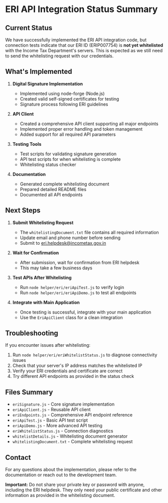 # ERI API Integration Status Summary

## Current Status

We have successfully implemented the ERI API integration code, but connection tests indicate that our ERI ID (ERIP007754) is **not yet whitelisted** with the Income Tax Department's servers. This is expected as we still need to send the whitelisting request with our credentials.

## What's Implemented

1. **Digital Signature Implementation**
   - Implemented using node-forge (Node.js)
   - Created valid self-signed certificates for testing
   - Signature process following ERI guidelines

2. **API Client**
   - Created a comprehensive API client supporting all major endpoints
   - Implemented proper error handling and token management
   - Added support for all required API parameters

3. **Testing Tools**
   - Test scripts for validating signature generation
   - API test scripts for when whitelisting is complete
   - Whitelisting status checker

4. **Documentation**
   - Generated complete whitelisting document
   - Prepared detailed README files
   - Documented all API endpoints

## Next Steps

1. **Submit Whitelisting Request**
   - The `whitelistingDocument.txt` file contains all required information
   - Update email and phone number before sending
   - Submit to eri.helpdesk@incometax.gov.in

2. **Wait for Confirmation**
   - After submission, wait for confirmation from ERI helpdesk
   - This may take a few business days

3. **Test APIs After Whitelisting**
   - Run `node helper/eri/eriApiTest.js` to verify login
   - Run `node helper/eri/eriApiDemo.js` to test all endpoints

4. **Integrate with Main Application**
   - Once testing is successful, integrate with your main application
   - Use the `EriApiClient` class for a clean integration

## Troubleshooting

If you encounter issues after whitelisting:

1. Run `node helper/eri/eriWhitelistStatus.js` to diagnose connectivity issues
2. Check that your server's IP address matches the whitelisted IP
3. Verify your ERI credentials and certificate are correct
4. Try different API endpoints as provided in the status check

## Files Summary

- `eriSignature.js` - Core signature implementation
- `eriApiClient.js` - Reusable API client 
- `eriEndpoints.js` - Comprehensive API endpoint reference
- `eriApiTest.js` - Basic API test script
- `eriApiDemo.js` - More advanced API testing
- `eriWhitelistStatus.js` - Connection diagnostics
- `whitelistDetails.js` - Whitelisting document generator
- `whitelistingDocument.txt` - Complete whitelisting request

## Contact

For any questions about the implementation, please refer to the documentation or reach out to the development team.

**Important:** Do not share your private key or password with anyone, including the ERI helpdesk. They only need your public certificate and other information as provided in the whitelisting document. 